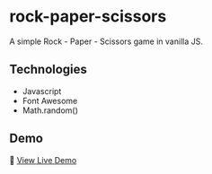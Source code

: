 # rock-paper-scissors

A simple Rock - Paper - Scissors game in vanilla JS.

## Technologies

- Javascript
- Font Awesome
- Math.random()

## Demo

🔗 [View Live Demo](https://sgrisak.github.io/rock-paper-scissors/)
